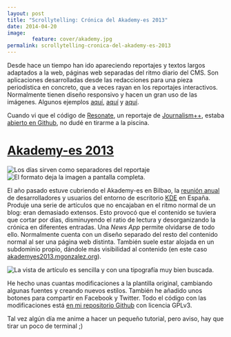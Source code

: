 ```yaml
---
layout: post
title: "Scrollytelling: Crónica del Akademy-es 2013"
date: 2014-04-20
image: 
        feature: cover/akademy.jpg
permalink: scrollytelling-cronica-del-akademy-es-2013
---
```

Desde hace un tiempo han ido apareciendo reportajes y textos largos adaptados a la web, páginas web separadas del ritmo diario del CMS. Son aplicaciones desarrolladas desde las redacciones para una pieza periodística en concreto, que a veces rayan en los reportajes interactivos. Normalmente tienen diseño responsivo y hacen un gran uso de las imágenes. Algunos ejemplos <a href="http://3anys.ara.cat/">aquí</a>, <a href="http://www.theguardian.com/world/interactive/2013/nov/01/snowden-nsa-files-surveillance-revelations-decoded">aquí</a> y <a href="http://elpais.com/especiales/2013/desahucios/">aquí</a>.

<p>Cuando vi que el código de <a href="http://resonate2014.jplusplus.org/">Resonate</a>, un reportaje de <a href="http://jplusplus.org/">Journalism++</a>, estaba <a href="https://github.com/jplusplus/resonate2014">abierto en Github</a>, no dudé en tirarme a la piscina. </p>

<h1 id="akademyes2013httpakademyes2013mgonzalezorg"><a href="http://akademyes2013.martingonzalez.net">Akademy-es 2013</a></h1>

<p><img src="https://dl.dropboxusercontent.com/u/55065502/newsapp-akademyes2013-3.png" alt="Los días sirven como separadores del reportaje" />
<img src="https://dl.dropboxusercontent.com/u/55065502/newsapp-akademyes2013-4.png" alt="El formato deja la imagen a pantalla completa." /></p>

<p>El año pasado estuve cubriendo el Akademy-es en Bilbao, la <a href="http://kde-espana.org">reunión anual</a> de desarrolladores y usuarios del entorno de escritorio <a href="http://kde.org">KDE</a> en España. Produje una serie de artículos que no encajaban en el ritmo normal de un blog: eran demasiado extensos. Esto provocó que el contenido se tuviera que cortar por días, disminuyendo el ratio de lectura y desorganizando la crónica en diferentes entradas. Una <em>News App</em> permite olvidarse de todo ello. Normalmente cuenta con un diseño separado del resto del contenido normal al ser una página web distinta. También suele estar alojada en un subdominio propio, dándole más visibilidad al contenido (en este caso <a href="http://akademyes2013.mgonzalez.org">akademyes2013.mgonzalez.org</a>).</p>

<p><img src="https://dl.dropboxusercontent.com/u/55065502/newsapp-akademyes2013-5.png" alt="La vista de artículo es sencilla y con una tipografía muy bien buscada." /></p>

<p>He hecho unas cuantas modificaciones a la plantilla original, cambiando algunas fuentes y creando nuevos estilos. También he añadido unos botones para compartir en Facebook y Twitter. Todo el código con las modificaciones está <a href="https://github.com/mgonzalezgmz/akademyes2013">en mi repositorio Github</a> con licencia GPLv3.</p>

<p>Tal vez algún día me anime a hacer un pequeño tutorial, pero aviso, hay que tirar un poco de terminal ;)</p>